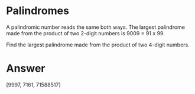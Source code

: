 # Palindromes

A palindromic number reads the same both ways. The largest palindrome made from the
product of two 2-digit numbers is 9009 = 91 x 99.

Find the largest palindrome made from the product of two 4-digit numbers.

# Answer
\[9997, 7161, 71588517]
